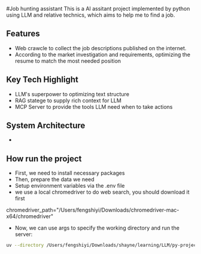 #Job hunting assistant
This is a AI assitant project implemented by python using LLM and relative technics, which aims to help me to find a job.

## Features
- Web crawcle to collect the job descriptions published on the internet.
- According to the market investigation and requirements, optimizing the resume to match the most needed position

## Key Tech Highlight
- LLM's superpower to optimizing text structure
- RAG statege to supply rich context for LLM
- MCP Server to provide the tools LLM need when to take actions

## System Architecture
- 

## How run the project
- First, we need to install necessary packages
- Then, prepare the data we need
- Setup environment variables via the .env file
- we use a local chromedriver to do web search, you should download it first

 chromedriver_path="/Users/fengshiyi/Downloads/chromedriver-mac-x64/chromedriver"

- Now, we can use args to specify the working directory and run the server:

```bash
uv --directory /Users/fengshiyi/Downloads/shayne/learning/LLM/py-projects/job-hunting-assistant/src/job_hunting_server run job-hunting-assistant
```

